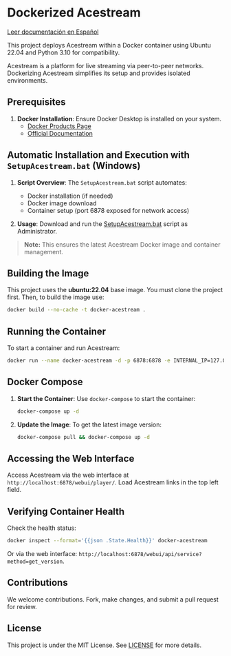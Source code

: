# Dockerized Acestream

[Leer documentación en Español](README_es.md)

This project deploys Acestream within a Docker container using Ubuntu 22.04 and Python 3.10 for compatibility.

Acestream is a platform for live streaming via peer-to-peer networks. Dockerizing Acestream simplifies its setup and
provides isolated environments.

## Prerequisites

1. **Docker Installation**: Ensure Docker Desktop is installed on your system.
   - [Docker Products Page](https://www.docker.com/products/docker-desktop)
   - [Official Documentation](https://docs.docker.com/get-docker/)

## Automatic Installation and Execution with `SetupAcestream.bat` (Windows)

1. **Script Overview**: The `SetupAcestream.bat` script automates:
   - Docker installation (if needed)
   - Docker image download
   - Container setup (port 6878 exposed for network access)

2. **Usage**: Download and run the [SetupAcestream.bat](https://github.com/marquezpsergio/acestream-docker/releases)
   script as Administrator.

> **Note:** This ensures the latest Acestream Docker image and container management.

## Building the Image

This project uses the **ubuntu:22.04** base image. You must clone the project first.
Then, to build the image use:

```bash
docker build --no-cache -t docker-acestream .
```

## Running the Container

To start a container and run Acestream:

```bash
docker run --name docker-acestream -d -p 6878:6878 -e INTERNAL_IP=127.0.0.1 --restart unless-stopped docker-acestream
```

## Docker Compose

1. **Start the Container**: Use `docker-compose` to start the container:

   ```bash
   docker-compose up -d
   ```

2. **Update the Image**: To get the latest image version:

   ```bash
   docker-compose pull && docker-compose up -d
   ```

## Accessing the Web Interface

Access Acestream via the web interface at `http://localhost:6878/webui/player/`. Load Acestream links in the top left
field.

## Verifying Container Health

Check the health status:

```bash
docker inspect --format='{{json .State.Health}}' docker-acestream
```

Or via the web interface: `http://localhost:6878/webui/api/service?method=get_version`.

## Contributions

We welcome contributions. Fork, make changes, and submit a pull request for review.

## License

This project is under the MIT License. See [LICENSE](LICENSE) for more details.

